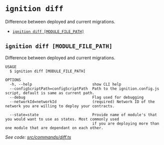 `ignition diff`
=============

Difference between deployed and current migrations.

* [`ignition diff [MODULE_FILE_PATH]`](#ignition-diff-module_file_path)

## `ignition diff [MODULE_FILE_PATH]`

Difference between deployed and current migrations.

```
USAGE
  $ ignition diff [MODULE_FILE_PATH]

OPTIONS
  -h, --help                           show CLI help
  --configScriptPath=configScriptPath  Path to the ignition.config.js script, default is same as current path.
  --debug                              Flag used for debugging
  --networkId=networkId                (required) Network ID of the network you are willing to deploy your contracts.

  --state=state                        Provide name of module's that you would want to use as states. Most commonly used
                                       if you are deploying more than one module that are dependant on each other.
```

_See code: [src/commands/diff.ts](https://github.com/Tenderly/ignition/blob/main/src/commands/diff.ts)_
